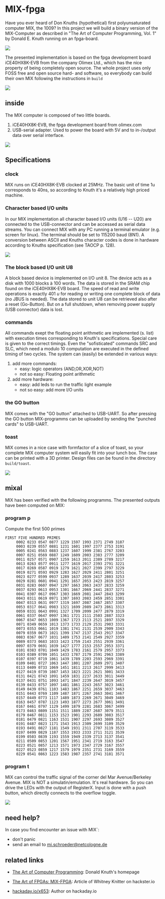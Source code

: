 # MIX-fpga

Have you ever heard of Don Knuths (hypothetical) first polyunsaturated computer MIX, the 1009? In this project we will build a binary version of the MIX-Computer as described in "The Art of Computer Programming, Vol. 1" by Donald E. Knuth running on an fpga-board.

![](pics/taocp.jpg)


The presented implementation is based on the fpga development board iCE40HX8K-EVB from the company Olimex Ltd., which has the nice property of being completely open source. The whole project uses only FOSS free and open source hard- and software, so everybody can build their own MIX following the instructions in `build`

![](pics/MIX_real.jpg)


## inside

The MIX computer is composed of two little boards.
1. iCE40HX8K-EVB, the fpga development board from olimex.com
2. USB-serial adapter. Used to power the board with 5V and to in-/output data over serial interface.

![](pics/MIX_inside.jpg)

## Specifications

### clock
MIX runs on iCE40HX8K-EVB clocked at 25MHz. The basic unit of time 1u corresponds to 40ns, so according to Knuth it's a relatively high priced machine.


### Character based I/O units
In our MIX implementation all character based I/O units (U16 -- U20) are connected to the USB-connector and can be accessed as serial data streams. You can connect MIX with any PC running a terminal emulator (e.g. screen for linux). The terminal should be set to 115200 baud (8N1). A conversion between ASCII and Knuths character codes is done in hardware according to Knuths specification (see TAOCP p. 128).

![](pics/MIX_usb.jpg)


### The block based I/O unit U8
A block based device is implemented on I/O unit 8. The device acts as a disk with 1000 blocks à 100 words. The data is stored in the SRAM chip found on the iCE40HX8K-EVB board. The speed of read and write operations is exactly 401 $u$ for reading or writing one complete block of data (no JBUS is needed). The data stored to unit U8 can be retrieved also after a reset (Go-Button). But on a full shutdown, when removing power supply (USB connector) data is lost.


### commands
All commands exept the floating point arithmetic are implemented (s. list) with execution times corresponding to Knuth's specifications. Special care is given to the correct timings. Even the "sofisticated" commands SRC and SLC, which need a modulo 10 computation are executed in the defined timing of two cycles. The system can (easily) be extended in various ways:

1. add more commands:
	* easy: logic operators (AND,OR,XOR,NOT)
	* not so easy: Floating point arithmetic
2. add more hardware:
	* easy: add leds to run the traffic light example
	* not so easy: add more I/O units

### the GO button
MIX comes with the "GO button" attached to USB-UART. So after pressing the GO button MIX-programms can be uploaded by sending the "punched cards" to USB-UART.

### toast
MIX comes in a nice case with formfactor of a slice of toast, so your complete MIX computer system will easily fit into your lunch box. The case can be printed with a 3D printer. Design files can be found in the directory `build/toast`.

![](pics/MIX_gpio.jpg)

## mixal
MIX has been verified with the following programms. The presented outputs have been computed on MIX:
### program p
Compute the first 500 primes

	
```
FIRST FIVE HUNDRED PRIMES                                                 
     0002 0233 0547 0877 1229 1597 1993 2371 2749 3187                    
     0003 0239 0557 0881 1231 1601 1997 2377 2753 3191                    
     0005 0241 0563 0883 1237 1607 1999 2381 2767 3203                    
     0007 0251 0569 0887 1249 1609 2003 2383 2777 3209                    
     0011 0257 0571 0907 1259 1613 2011 2389 2789 3217                    
     0013 0263 0577 0911 1277 1619 2017 2393 2791 3221                    
     0017 0269 0587 0919 1279 1621 2027 2399 2797 3229                    
     0019 0271 0593 0929 1283 1627 2029 2411 2801 3251                    
     0023 0277 0599 0937 1289 1637 2039 2417 2803 3253                    
     0029 0281 0601 0941 1291 1657 2053 2423 2819 3257                    
     0031 0283 0607 0947 1297 1663 2063 2437 2833 3259                    
     0037 0293 0613 0953 1301 1667 2069 2441 2837 3271                    
     0041 0307 0617 0967 1303 1669 2081 2447 2843 3299                    
     0043 0311 0619 0971 1307 1693 2083 2459 2851 3301                    
     0047 0313 0631 0977 1319 1697 2087 2467 2857 3307                    
     0053 0317 0641 0983 1321 1699 2089 2473 2861 3313                    
     0059 0331 0643 0991 1327 1709 2099 2477 2879 3319                    
     0061 0337 0647 0997 1361 1721 2111 2503 2887 3323                    
     0067 0347 0653 1009 1367 1723 2113 2521 2897 3329                    
     0071 0349 0659 1013 1373 1733 2129 2531 2903 3331                    
     0073 0353 0661 1019 1381 1741 2131 2539 2909 3343                    
     0079 0359 0673 1021 1399 1747 2137 2543 2917 3347                    
     0083 0367 0677 1031 1409 1753 2141 2549 2927 3359                    
     0089 0373 0683 1033 1423 1759 2143 2551 2939 3361                    
     0097 0379 0691 1039 1427 1777 2153 2557 2953 3371                    
     0101 0383 0701 1049 1429 1783 2161 2579 2957 3373                    
     0103 0389 0709 1051 1433 1787 2179 2591 2963 3389                    
     0107 0397 0719 1061 1439 1789 2203 2593 2969 3391                    
     0109 0401 0727 1063 1447 1801 2207 2609 2971 3407                    
     0113 0409 0733 1069 1451 1811 2213 2617 2999 3413                    
     0127 0419 0739 1087 1453 1823 2221 2621 3001 3433                    
     0131 0421 0743 1091 1459 1831 2237 2633 3011 3449                    
     0137 0431 0751 1093 1471 1847 2239 2647 3019 3457                    
     0139 0433 0757 1097 1481 1861 2243 2657 3023 3461                    
     0149 0439 0761 1103 1483 1867 2251 2659 3037 3463                    
     0151 0443 0769 1109 1487 1871 2267 2663 3041 3467                    
     0157 0449 0773 1117 1489 1873 2269 2671 3049 3469                    
     0163 0457 0787 1123 1493 1877 2273 2677 3061 3491                    
     0167 0461 0797 1129 1499 1879 2281 2683 3067 3499                    
     0173 0463 0809 1151 1511 1889 2287 2687 3079 3511                    
     0179 0467 0811 1153 1523 1901 2293 2689 3083 3517                    
     0181 0479 0821 1163 1531 1907 2297 2693 3089 3527                    
     0191 0487 0823 1171 1543 1913 2309 2699 3109 3529                    
     0193 0491 0827 1181 1549 1931 2311 2707 3119 3533                    
     0197 0499 0829 1187 1553 1933 2333 2711 3121 3539                    
     0199 0503 0839 1193 1559 1949 2339 2713 3137 3541                    
     0211 0509 0853 1201 1567 1951 2341 2719 3163 3547                    
     0223 0521 0857 1213 1571 1973 2347 2729 3167 3557                    
     0227 0523 0859 1217 1579 1979 2351 2731 3169 3559                    
     0229 0541 0863 1223 1583 1987 2357 2741 3181 3571  
```
			
### program t
MIX can control the traffic signal of the corner del Mar Avenue/Berkeley Avenue. MIX is NOT a simulatin/emulation. It's real hardware. So you can drive the LEDs with the output of RegisterX. Input is done with a push button, which directly connects to the overflow toggle.

![](pics/MIX_traffic.jpg)

## need help?
In case you find encounter an issue with MIX`:

* don't panic
* send an email to mi.schroeder@netcologne.de


## related links

* [The Art of Computer Programming](https://www-cs-faculty.stanford.edu/~knuth/taocp.html): Donald Knuth's homepage

* [The Art of FPGAs: MIX-FPGA](https://www.hackster.io/news/the-art-of-fpgas-mix-fpga-edc1a7e47939): Article of Whitney Knitter on hackster.io
* [hackaday.io/x653](https://hackaday.io/x653): Author on hackaday.io